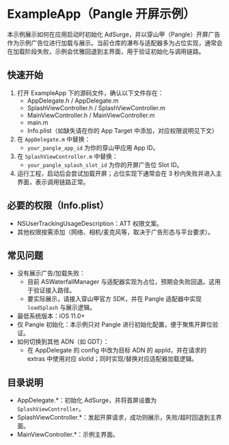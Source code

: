 # ExampleApp（Pangle 开屏示例）

本示例展示如何在应用启动时初始化 AdSurge，并以穿山甲（Pangle）开屏广告作为示例广告位进行加载与展示。当前仓库的瀑布与适配器多为占位实现，通常会在加载阶段失败，示例会优雅回退到主界面，用于验证初始化与调用链路。

## 快速开始
1. 打开 ExampleApp 下的源码文件，确认以下文件存在：
   - AppDelegate.h / AppDelegate.m
   - SplashViewController.h / SplashViewController.m
   - MainViewController.h / MainViewController.m
   - main.m
   - Info.plist（如缺失请在你的 App Target 中添加，对应权限说明见下文）
2. 在 `AppDelegate.m` 中替换：
   - `your_pangle_app_id` 为你的穿山甲应用 App ID。
3. 在 `SplashViewController.m` 中替换：
   - `your_pangle_splash_slot_id` 为你的开屏广告位 Slot ID。
4. 运行工程，启动后会尝试加载开屏；占位实现下通常会在 3 秒内失败并进入主界面，表示调用链路正常。

## 必要的权限（Info.plist）
- NSUserTrackingUsageDescription：ATT 权限文案。
- 其他权限按需添加（网络、相机/麦克风等，取决于广告形态与平台要求）。

## 常见问题
- 没有展示广告/加载失败：
  - 目前 ASWaterfallManager 与适配器实现为占位，预期会失败回退。这用于验证接入路径。
  - 要实际展示，请接入穿山甲官方 SDK，并在 Pangle 适配器中实现 `loadSplash` 与展示逻辑。
- 最低系统版本：iOS 11.0+
- 仅 Pangle 初始化：本示例只对 Pangle 进行初始化配置，便于聚焦开屏位验证。
- 如何切换到其他 ADN（如 GDT）：
  - 在 AppDelegate 的 config 中改为目标 ADN 的 appId，并在请求的 extras 中使用对应 slotId；同时实现/替换对应适配器加载逻辑。

## 目录说明
- AppDelegate.*：初始化 AdSurge，并将首屏设置为 `SplashViewController`。
- SplashViewController.*：发起开屏请求，成功则展示，失败/超时回退到主界面。
- MainViewController.*：示例主界面。